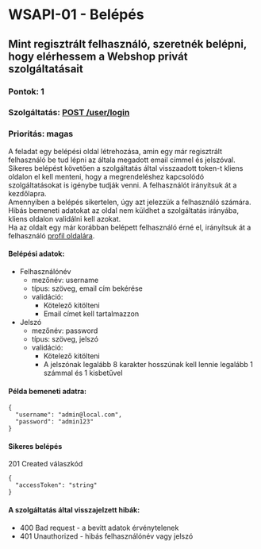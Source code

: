 # WSAPI-01 - Belépés

## Mint regisztrált felhasználó, szeretnék belépni, hogy elérhessem a Webshop privát szolgáltatásait

### Pontok: 1
### Szolgáltatás: [POST /user/login](http://localhost:5000/api-doc#/Users/AuthController_login)
### Prioritás: magas

A feladat egy belépési oldal létrehozása, amin egy már regisztrált felhasználó be tud lépni az általa megadott email címmel és jelszóval.
Sikeres belépést követően a szolgáltatás által visszaadott token-t kliens oldalon el kell menteni, hogy a megrendeléshez kapcsolódó szolgáltatásokat is igénybe tudják venni. A felhasználót irányítsuk át a kezdőlapra.  
Amennyiben a belépés sikertelen, úgy azt jelezzük a felhasználó számára. Hibás bemeneti adatokat az oldal nem küldhet a szolgáltatás irányába, kliens oldalon validálni kell azokat.  
Ha az oldalt egy már korábban belépett felhasználó érné el, irányítsuk át a felhasználó [profil oldalára](./WSA-03.md).

#### Belépési adatok:
- Felhasználónév
  - mezőnév: username
  - típus: szöveg, email cím bekérése
  - validáció:
    - Kötelező kitölteni
    - Email címet kell tartalmazzon
- Jelszó
  - mezőnév: password
  - típus: szöveg, jelszó
  - validáció:
    - Kötelező kitölteni
    - A jelszónak legalább 8 karakter hosszúnak kell lennie legalább 1 számmal és 1 kisbetűvel

#### Példa bemeneti adatra:
```
{
  "username": "admin@local.com",
  "password": "admin123"
}
```

#### Sikeres belépés
201 Created válaszkód
```
{
  "accessToken": "string"
}
```

#### A szolgáltatás által visszajelzett hibák:
- 400 Bad request - a bevitt adatok érvénytelenek
- 401 Unauthorized - hibás felhasználónév vagy jelszó